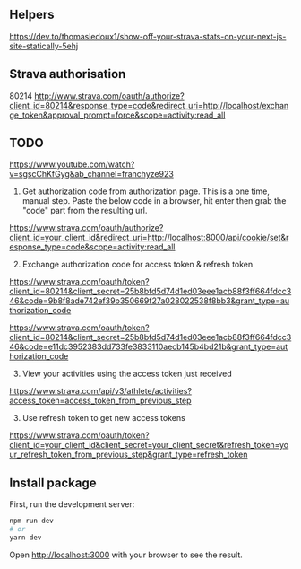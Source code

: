## Helpers
https://dev.to/thomasledoux1/show-off-your-strava-stats-on-your-next-js-site-statically-5ehj
## Strava authorisation
80214
http://www.strava.com/oauth/authorize?client_id=80214&response_type=code&redirect_uri=http://localhost/exchange_token&approval_prompt=force&scope=activity:read_all


## TODO
https://www.youtube.com/watch?v=sgscChKfGyg&ab_channel=franchyze923
1) Get authorization code from authorization page. This is a one time, manual step. 
Paste the below code in a browser, hit enter then grab the "code" part from the resulting url. 

https://www.strava.com/oauth/authorize?client_id=your_client_id&redirect_uri=http://localhost:8000/api/cookie/set&response_type=code&scope=activity:read_all

2) Exchange authorization code for access token & refresh token

https://www.strava.com/oauth/token?client_id=80214&client_secret=25b8bfd5d74d1ed03eee1acb88f3ff664fdcc346&code=9b8f8ade742ef39b350669f27a028022538f8bb3&grant_type=authorization_code

https://www.strava.com/oauth/token?client_id=80214&client_secret=25b8bfd5d74d1ed03eee1acb88f3ff664fdcc346&code=e11dc3952383dd733fe3833110aecb145b4bd21b&grant_type=authorization_code


3) View your activities using the access token just received

https://www.strava.com/api/v3/athlete/activities?access_token=access_token_from_previous_step

3) Use refresh token to get new access tokens

https://www.strava.com/oauth/token?client_id=your_client_id&client_secret=your_client_secret&refresh_token=your_refresh_token_from_previous_step&grant_type=refresh_token




## Install package

First, run the development server:

```bash
npm run dev
# or
yarn dev
```

Open [http://localhost:3000](http://localhost:3000) with your browser to see the result.